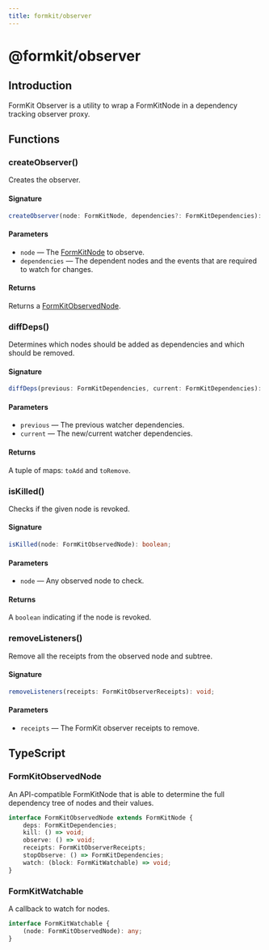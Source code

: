 ```yaml
---
title: formkit/observer
---
```


# @formkit/observer

<page-toc></page-toc>

## Introduction

FormKit Observer is a utility to wrap a FormKitNode in a dependency tracking observer proxy.

## Functions

### createObserver()

Creates the observer.

#### Signature

<client-only>

```typescript
createObserver(node: FormKitNode, dependencies?: FormKitDependencies): FormKitObservedNode;
```

</client-only>

#### Parameters

* `node` — The [FormKitNode](/api-reference/formkit-core#formkitnode) to observe.
* `dependencies` — The dependent nodes and the events that are required to watch for changes.

#### Returns

 Returns a [FormKitObservedNode](/api-reference/formkit-observer#formkitobservednode).

### diffDeps()

Determines which nodes should be added as dependencies and which should be removed.

#### Signature

<client-only>

```typescript
diffDeps(previous: FormKitDependencies, current: FormKitDependencies): [FormKitDependencies, FormKitDependencies];
```

</client-only>

#### Parameters

* `previous` — The previous watcher dependencies.
* `current` — The new/current watcher dependencies.

#### Returns

 A tuple of maps: `toAdd` and `toRemove`.

### isKilled()

Checks if the given node is revoked.

#### Signature

<client-only>

```typescript
isKilled(node: FormKitObservedNode): boolean;
```

</client-only>

#### Parameters

* `node` — Any observed node to check.

#### Returns

 A `boolean` indicating if the node is revoked.

### removeListeners()

Remove all the receipts from the observed node and subtree.

#### Signature

<client-only>

```typescript
removeListeners(receipts: FormKitObserverReceipts): void;
```

</client-only>

#### Parameters

* `receipts` — The FormKit observer receipts to remove.

## TypeScript

### FormKitObservedNode

An API-compatible FormKitNode that is able to determine the full dependency tree of nodes and their values.

<client-only>

```typescript
interface FormKitObservedNode extends FormKitNode {
    deps: FormKitDependencies;
    kill: () => void;
    observe: () => void;
    receipts: FormKitObserverReceipts;
    stopObserve: () => FormKitDependencies;
    watch: (block: FormKitWatchable) => void;
}
```

</client-only>

### FormKitWatchable

A callback to watch for nodes.

<client-only>

```typescript
interface FormKitWatchable {
    (node: FormKitObservedNode): any;
}
```

</client-only>